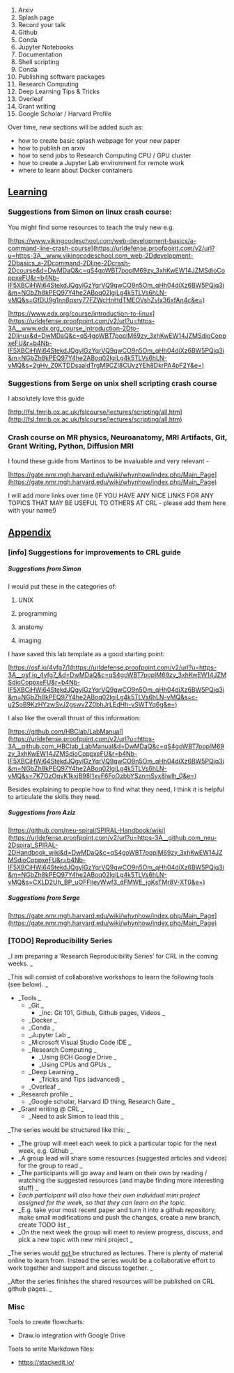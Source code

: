 1. Arxiv 
2. Splash page 
3. Record your talk 
4. Github 
5. Conda 
6. Jupyter Notebooks 
7. Documentation 
8. Shell scripting 
9. Conda 
10. Publishing software packages 
11. Research Computing 
12. Deep Learning Tips & Tricks 
13. Overleaf 
14. Grant writing 
15. Google Scholar / Harvard Profile 



Over time, new sections will be added such as: 
*   how to create basic splash webpage for your new paper 
*   how to publish on arxiv 
*   how to send jobs to Research Computing CPU / GPU cluster
*   how to create a Jupyter Lab environment for remote work
*   where to learn about Docker containers 



## <span style="text-decoration:underline;">Learning </span>


### Suggestions from Simon on linux crash course: 

You might find some resources to teach the truly new e.g.

[https://www.vikingcodeschool.com/web-development-basics/a-command-line-crash-course](https://urldefense.proofpoint.com/v2/url?u=https-3A__www.vikingcodeschool.com_web-2Ddevelopment-2Dbasics_a-2Dcommand-2Dline-2Dcrash-2Dcourse&d=DwMDaQ&c=qS4goWBT7poplM69zy_3xhKwEW14JZMSdioCoppxeFU&r=b4Nb-lF5XBCiHWj64StekdJQgylGzYqrVQ9qwCO9n5Om_qHh04diXz6BW5PQjq3i&m=NGbZh8kPEQ97Y4he2ABoq02lgiLg4k5TLVs6hLN-vMQ&s=GfDU9g1nn8qxry77FZWcHnHdTMEOVshZvlx36xfAn4c&e=)

[https://www.edx.org/course/introduction-to-linux](https://urldefense.proofpoint.com/v2/url?u=https-3A__www.edx.org_course_introduction-2Dto-2Dlinux&d=DwMDaQ&c=qS4goWBT7poplM69zy_3xhKwEW14JZMSdioCoppxeFU&r=b4Nb-lF5XBCiHWj64StekdJQgylGzYqrVQ9qwCO9n5Om_qHh04diXz6BW5PQjq3i&m=NGbZh8kPEQ97Y4he2ABoq02lgiLg4k5TLVs6hLN-vMQ&s=2gHv_Z0KTDDsaaldTrgM9CZI8CUvzYEh8DkrPA4pF2Y&e=)


### Suggestions from Serge on unix shell scripting crash course 

I absolutely love this guide 

[http://fsl.fmrib.ox.ac.uk/fslcourse/lectures/scripting/all.htm](http://fsl.fmrib.ox.ac.uk/fslcourse/lectures/scripting/all.htm)


### Crash course on MR physics, Neuroanatomy, MRI Artifacts, Git, Grant Writing, Python, Diffusion MRI

I found these guide from Martinos to be invaluable and very relevant - 

[https://gate.nmr.mgh.harvard.edu/wiki/whynhow/index.php/Main_Page](https://gate.nmr.mgh.harvard.edu/wiki/whynhow/index.php/Main_Page)

I will add more links over time (IF YOU HAVE ANY NICE LINKS FOR ANY TOPICS THAT MAY BE USEFUL TO OTHERS AT CRL  - please add them here with your name!)  


## <span style="text-decoration:underline;">Appendix </span>



### [info] Suggestions for improvements to CRL guide 


##### Suggestions from Simon 

I would put these in the categories of:

1. UNIX

2. programming

3. anatomy

4. imaging

I have saved this lab template as a good starting point:

[https://osf.io/4vfg7/](https://urldefense.proofpoint.com/v2/url?u=https-3A__osf.io_4vfg7_&d=DwMDaQ&c=qS4goWBT7poplM69zy_3xhKwEW14JZMSdioCoppxeFU&r=b4Nb-lF5XBCiHWj64StekdJQgylGzYqrVQ9qwCO9n5Om_qHh04diXz6BW5PQjq3i&m=NGbZh8kPEQ97Y4he2ABoq02lgiLg4k5TLVs6hLN-vMQ&s=c-u2SoB9KzHYzwSvJ2gswvZZ0bhJrLEdHh-vSWTYq6g&e=)

I also like the overall thrust of this information:

[https://github.com/HBClab/LabManual](https://urldefense.proofpoint.com/v2/url?u=https-3A__github.com_HBClab_LabManual&d=DwMDaQ&c=qS4goWBT7poplM69zy_3xhKwEW14JZMSdioCoppxeFU&r=b4Nb-lF5XBCiHWj64StekdJQgylGzYqrVQ9qwCO9n5Om_qHh04diXz6BW5PQjq3i&m=NGbZh8kPEQ97Y4he2ABoq02lgiLg4k5TLVs6hLN-vMQ&s=7K7OzOqyK1kxjB98I1xvF6FoOzbbYSznmSyx8iwlh_0&e=)

Besides explaining to people how to find what they need, I think it is helpful to articulate the skills they need.


##### Suggestions from Aziz 

[https://github.com/neu-spiral/SPIRAL-Handbook/wiki](https://urldefense.proofpoint.com/v2/url?u=https-3A__github.com_neu-2Dspiral_SPIRAL-2DHandbook_wiki&d=DwMDaQ&c=qS4goWBT7poplM69zy_3xhKwEW14JZMSdioCoppxeFU&r=b4Nb-lF5XBCiHWj64StekdJQgylGzYqrVQ9qwCO9n5Om_qHh04diXz6BW5PQjq3i&m=NGbZh8kPEQ97Y4he2ABoq02lgiLg4k5TLVs6hLN-vMQ&s=CXLD2Uh_BP_uOFFIieyWwf3_dFMWE_jgKsTMr8V-XT0&e=)


##### Suggestions from Serge 

[https://gate.nmr.mgh.harvard.edu/wiki/whynhow/index.php/Main_Page](https://gate.nmr.mgh.harvard.edu/wiki/whynhow/index.php/Main_Page)


### [TODO] Reproducibility Series

_I am preparing a ‘Research Reproducibility Series’ for CRL in the coming weeks. _

_This will consist of collaborative workshops to learn the following tools (see below). _



*   _Tools _
    *   _Git _
        *   _Inc: Git 101, Github, Github pages, Videos _
    *   _Docker _
    *   _Conda _
    *   _Jupyter Lab _
    *   _Microsoft Visual Studio Code IDE _
    *   _Research Computing _
        *   _Using BCH Google Drive _
        *   _Using CPUs and GPUs _
    *   _Deep Learning _
        *   _Tricks and Tips (advanced) _
    *   _Overleaf _
*   _Research profile _
    *   _Google scholar, Harvard ID thing, Research Gate _
*   _Grant writing @ CRL _
    *   _Need to ask Simon to lead this _

_The series would be structured like this: _



*   _The group will meet each week to pick a particular topic for the next week, e.g. Github _
*   _A group lead will share some resources (suggested articles and videos) for the group to read _
*   _The participants will go away and learn on their own by reading / watching the suggested resources (and maybe finding more interesting stuff) _
*   _Each participant will also have their own individual mini project assigned for the week, so that they can learn on the topic._
*   _E.g. take your most recent paper and turn it into a github repository, make small modifications and push the changes, create a new branch, create TODO list _
*   _On the next week the group will meet to review progress, discuss, and pick a new topic with new mini project _

_The series would <span style="text-decoration:underline;">not </span>be structured as lectures. There is plenty of material online to learn from. Instead the series would be a collaborative effort to work together and support and discuss together. _

_After the series finishes the shared resources will be published on CRL github pages. _


### Misc

Tools to create flowcharts: 



*   Draw.io integration with Google Drive 

Tools to write Markdown files: 



*   https://stackedit.io/

